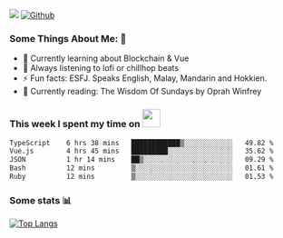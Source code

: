 ![](https://visitor-badge.laobi.icu/badge?page_id=seanho96.seanho96)
[![Github](https://img.shields.io/github/followers/seanho96?label=Follow&style=social)](https://github.com/seanho96)

### Some Things About Me: 👋
- 🌱 Currently learning about Blockchain & Vue
- :musical_note: Always listening to lofi or chillhop beats
- :zap: Fun facts: ESFJ. Speaks English, Malay, Mandarin and Hokkien.
- :book: Currently reading: The Wisdom Of Sundays by Oprah Winfrey

### This week I spent my time on <img src="https://media.giphy.com/media/SvQzkTQb3ZwKcj1QTO/giphy.gif" width="32">

<!--START_SECTION:waka-->

```txt
TypeScript    6 hrs 38 mins   ████████████▒░░░░░░░░░░░░   49.82 %
Vue.js        4 hrs 45 mins   █████████░░░░░░░░░░░░░░░░   35.62 %
JSON          1 hr 14 mins    ██▒░░░░░░░░░░░░░░░░░░░░░░   09.29 %
Bash          12 mins         ▒░░░░░░░░░░░░░░░░░░░░░░░░   01.61 %
Ruby          12 mins         ▒░░░░░░░░░░░░░░░░░░░░░░░░   01.53 %
```

<!--END_SECTION:waka-->

### Some stats 📊

[![Top Langs](https://github-readme-stats.vercel.app/api/top-langs/?username=seanho96&layout=compact&theme=graywhite)](https://github.com/anuraghazra/github-readme-stats)
<br/>
<!-- ![GitHub stats](https://github-readme-stats.vercel.app/api?username=seanho96&show_icons=true&theme=graywhite)-->

